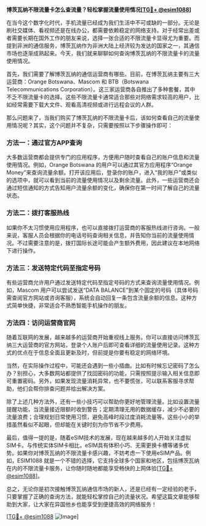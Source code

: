**博茨瓦纳不限流量卡怎么查流量？轻松掌握流量使用情况[[TG💪+ @esim1088](https://t.me/s/esim1088)]**

在当今这个数字化时代，手机流量已经成为我们生活中不可或缺的一部分。无论是刷社交媒体、看视频还是在线办公，都需要依赖稳定的网络支持。对于经常出差或者需要长期在国外工作的朋友来说，选择一张合适的不限流量卡显得尤为重要。而提到非洲的通信服务，博茨瓦纳作为非洲大陆上经济较为发达的国家之一，其通信市场也逐渐成熟起来。今天，我们就来聊聊如何查询博茨瓦纳的不限流量卡的流量使用情况。

首先，我们需要了解博茨瓦纳的通信运营商有哪些。目前，在博茨瓦纳主要有三大运营商：Orange Botswana、Mascom 和 BTB（Botswana Telecommunications Corporation）。这三家运营商各自推出了多种套餐，其中不乏不限流量卡的选择。这些不限流量卡通常适合那些对网络需求较高的用户，比如经常需要下载大文件、观看高清视频或进行远程会议的人群。

那么问题来了，当我们购买了博茨瓦纳的不限流量卡后，该如何查看自己的流量使用情况呢？其实，这个问题并不复杂，只需要按照以下步骤操作即可：

### 方法一：通过官方APP查询

大多数运营商都会提供专门的应用程序，方便用户随时查看自己的账户信息和流量使用情况。例如，Orange Botswana 的用户可以通过其官方应用程序“Orange Money”来查询流量余额。打开该应用后，登录你的账户，进入“我的账户”或类似的选项中，就可以看到当前的流量使用情况以及剩余流量。此外，一些运营商还会通过短信通知的方式告知用户流量余额的变化，确保你在第一时间了解自己的流量状态。

### 方法二：拨打客服热线

如果你不太习惯使用应用程序，也可以直接拨打运营商的客服热线进行咨询。一般来说，客服人员会根据你的电话号码查询相关信息，并告知你当前的流量使用情况。不过需要注意的是，拨打国际长途可能会产生额外费用，因此建议在本地网络下进行操作。

### 方法三：发送特定代码至指定号码

有些运营商允许用户通过发送特定代码至指定号码的方式来查询流量使用情况。例如，Mascom 用户可以尝试发送“DATA BALANCE”到某个固定的号码（具体号码需查阅官方网站或咨询客服），系统会自动回复一条包含流量余额的信息。这种方式简单快捷，非常适合不熟悉智能手机操作的朋友。

### 方法四：访问运营商官网

随着互联网的发展，越来越多的运营商开始重视线上服务。你可以直接访问博茨瓦纳三大运营商的官方网站，登录个人账户后即可查看详细的流量使用记录。这种方式的优点在于信息全面且更新及时，但前提是你要有稳定的网络环境。

当然，在实际操作过程中，可能还会遇到一些小插曲。比如有时候忘记密码了怎么办？别担心，大多数网站都提供了找回密码的功能，只需按照提示输入相关信息即可重置密码。另外，如果发现流量消耗异常，也不要慌张，可以联系客服寻求帮助，他们会帮你排查问题并给出解决方案。

除了上述几种方法外，还有一些小技巧可以帮助你更好地管理流量。比如设置流量提醒功能，当流量接近限额时收到警告；定期清理无用的数据缓存，减少不必要的流量浪费；合理规划日常使用习惯，避免高峰时段过度消耗流量等。这些小小的举措虽然看似不起眼，但却能在关键时刻为你节省不少费用。

最后，值得一提的是，随着eSIM技术的发展，现在越来越多的人开始关注虚拟SIM卡。与传统实体SIM卡相比，eSIM具有体积小巧、无需更换卡槽等诸多优势。如果你对博茨瓦纳的不限流量卡感兴趣，不妨考虑一下使用eSIM产品。例如，ESIM1088 就是一个不错的选择，它支持全球多个国家和地区，包括博茨瓦纳在内的不限流量卡服务，让你随时随地都能享受畅快的上网体验[[TG💪+ @esim1088](https://t.me/s/esim1088)]。

总之，无论你是初次接触博茨瓦纳通信市场的新人，还是已经有一定经验的老手，只要掌握了正确的查询方法，就能轻松掌控自己的流量状况。希望这篇文章能够帮助到大家，让大家在异国他乡也能享受到便捷高效的网络服务！

[[TG💪+ @esim1088](https://t.me/s/esim1088) ![Image](https://i.postimg.cc/4NQfJmqS/Snipaste-2025-05-13-00-14-12.png)]